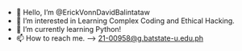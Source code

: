 - 👋 Hello, I’m @ErickVonnDavidBalintataw
- 👀 I’m interested in Learning Complex Coding and Ethical Hacking.
- 🌱 I’m currently learning Python!
- 📫 How to reach me. --> 21-00958@g.batstate-u.edu.ph

<!---
ErickVonnDavidBalintataw/ErickVonnDavidBalintataw is a ✨ special ✨ repository because its `README.md` (this file) appears on your GitHub profile.
You can click the Preview link to take a look at your changes.
--->
